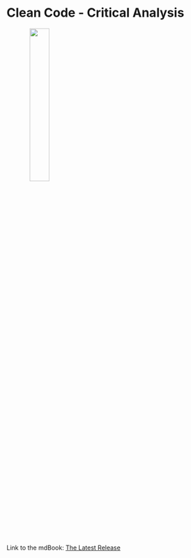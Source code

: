 # Clean Code - Critical Analysis

<img src="https://github.com/user-attachments/assets/f5e00626-2e48-4913-9091-993707779a04" style="width:30%; text-align: center" />

<br/>

Link to the mdBook: [The Latest Release](https://bugzmanov.github.io/cleancode-critique/index.html)

